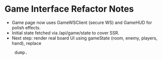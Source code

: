 # Game Interface Refactor Notes
- Game page now uses GameWSClient (secure WS) and GameHUD for polish effects.
- Initial state fetched via /api/game/state to cover SSR.
- Next step: render real board UI using gameState (room, enemy, players, hand), replace <pre> dump.
